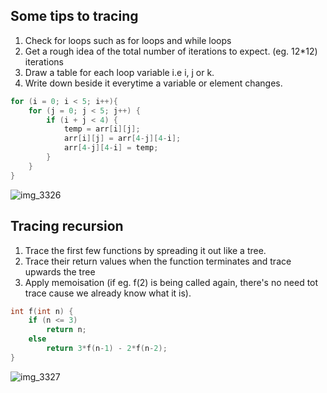 ## Some tips to tracing
1. Check for loops such as for loops and while loops 
2. Get a rough idea of the total number of iterations to expect. (eg. 12*12) iterations 
3. Draw a table for each loop variable i.e i, j or k. 
4. Write down beside it everytime a variable or element changes. 

```c
for (i = 0; i < 5; i++){
	for (j = 0; j < 5; j++) {
		if (i + j < 4) {
			temp = arr[i][j];
			arr[i][j] = arr[4-j][4-i];
			arr[4-j][4-i] = temp;
		}
	}
}
```
![img_3326](https://user-images.githubusercontent.com/7874219/33268111-ea2e7d96-d3b6-11e7-9ae2-d06a668f0e14.png)


## Tracing recursion 
1. Trace the first few functions by spreading it out like a tree. 
2. Trace their return values when the function terminates and trace upwards the tree
3. Apply memoisation (if eg. f(2) is being called again, there's no need tot trace cause we already know what it is). 

```c
int f(int n) {
	if (n <= 3)
		return n;
	else 
		return 3*f(n-1) - 2*f(n-2);
}
```
![img_3327](https://user-images.githubusercontent.com/7874219/33268269-99e8d65a-d3b7-11e7-8682-afe734d7d269.png)
